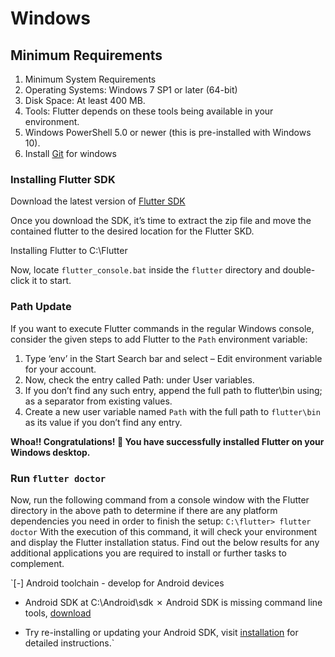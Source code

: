 # Windows
## Minimum Requirements
1. Minimum System Requirements
2. Operating Systems: Windows 7 SP1 or later (64-bit)
3. Disk Space: At least 400 MB.
4. Tools: Flutter depends on these tools being available in your environment.
5. Windows PowerShell 5.0 or newer (this is pre-installed with Windows 10).
6. Install [Git](https://git-scm.com/download/win) for windows
 

### Installing Flutter SDK
Download the latest version of [Flutter SDK ](https://docs.flutter.dev/development/tools/sdk/releases?tab=windows)

Once you download the SDK, it’s time to extract the zip file and move the contained flutter to the desired location for the Flutter SKD.

Installing Flutter to C:\Flutter

Now, locate `flutter_console.bat` inside the `flutter` directory and double-click it to start.

### Path Update
If you want to execute Flutter commands in the regular Windows console, consider the given steps to add Flutter to the `Path` environment variable:
1. Type ‘env’ in the Start Search bar and select – Edit environment variable for your account.
2. Now, check the entry called Path: under User variables.
3. If you don’t find any such entry, append the full path to flutter\bin using; as a separator from existing values.
4. Create a new user variable named `Path` with the full path to `flutter\bin` as its value if you don’t find any entry.

**Whoa!! Congratulations! 🙌 You have successfully installed Flutter on your Windows desktop.**

### Run `flutter doctor`
Now, run the following command from a console window with the Flutter directory in the above path to determine if there are any platform dependencies you need in order to finish the setup:
`C:\flutter> flutter doctor`
With the execution of this command, it will check your environment and display the Flutter installation status. Find out the below results for any additional applications you are required to install or further tasks to complement.

`[-] Android toolchain - develop for Android devices
- Android SDK at C:\Android\sdk
✗ Android SDK is missing command line tools, [download](https://goo.gl/XxQghQ)

- Try re-installing or updating your Android SDK,
visit [installation](https://flutter.dev/setup/#android-setup) for detailed instructions.`
